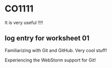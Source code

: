 # CO1111
It is very useful !!!!


## log entry for worksheet 01
Familiarizing with Git and GitHub. Very cool stuff!

Experiencing the WebStorm support for Git!
